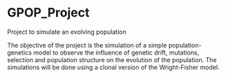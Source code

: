 # GPOP_Project

Project to simulate an evolving population

The objective of the project is the simulation of a simple population-genetics model to observe
the influence of genetic drift, mutations, selection and population structure on the evolution of
the population. The simulations will be done using a clonal version of the Wright-Fisher
model.

